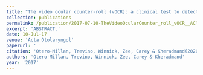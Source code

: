 ```yaml
---
title: "The video ocular counter-roll (vOCR): a clinical test to detect loss of otolith-ocular function."
collection: publications
permalink: /publication/2017-07-10-TheVideoOcularCounter_roll_vOCR__AClinicalTestToDetectLossOfOto
excerpt: 'ABSTRACT.'
date: 10-Jul-17
venue: 'Acta Otolaryngol'
paperurl: ' '
citation: 'Otero-Millan, Trevino, Winnick, Zee, Carey & Kheradmand(2020) "The video ocular counter-roll (vOCR): a clinical test to detect loss of otolith-ocular function." Acta Otolaryngol. 2017 Jun;137(6):593-597. '
authors: 'Otero-Millan, Trevino, Winnick, Zee, Carey & Kheradmand'
year: '2017'
---
```


